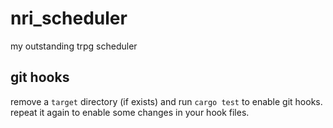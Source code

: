# nri_scheduler
my outstanding trpg scheduler

## git hooks
remove a `target` directory (if exists) and run `cargo test` to enable git hooks.  
repeat it again to enable some changes in your hook files.
